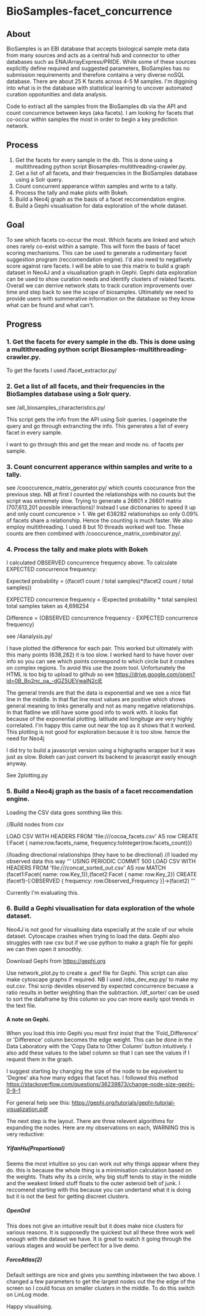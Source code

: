 # BioSamples-facet_concurrence

## About

BioSamples is an EBI database that accepts biological sample meta data from many sources and acts as a central hub and connector to other databases such as ENA/ArrayExpress/PRIDE. While some of these sources explicitly define required and suggested parameters, BioSamples has no submission requirements and therefore contains a very diverse noSQL database. There are about 25 K facets across 4-5 M samples. I'm diggining into what is in the database with statistical learning to uncover automated curation oppotunities and data analysis.

Code to extract all the samples from the BioSamples db via the API and count concurrence between keys (aka facets). I am looking for facets that co-occur within samples the most in order to begin a key prediction network.

## Process

1. Get the facets for every sample in the db. This is done using a multithreading python script Biosamples-multithreading-crawler.py.
2. Get a list of all facets, and their frequencies in the BioSamples database using a Solr query.
3. Count concurrent apperance within samples and write to a tally.
4. Process the tally and make plots with Bokeh.
5. Build a Neo4j graph as the basis of a facet reccomendation engine.
6. Build a Gephi visualisation for data exploration of the whole dataset.

## Goal

To see which facets co-occur the most. Which facets are linked and which ones rarely co-exist within a sample. This will form the basis of facet scoring mechanisms. This can be used to generate a rudimentary facet suggestion program (reccomendation engine). I'd also need to negatively score against rare facets. I will be able to use this matrix to build a graph dataset in Neo4J and a visualisation graph in Gephi. Gephi data exploration can be used to show curation needs and identify clusters of related facets. Overall we can derrive network stats to track curation improvements over time and step back to see the scope of biosamples. Ultimately we need to provide users with summerative information on the database so they know what can be found and what can't.

## Progress

### 1. Get the facets for every sample in the db. This is done using a multithreading python script Biosamples-multithreading-crawler.py.
To get the facets I used /facet_extractor.py/

### 2. Get a list of all facets, and their frequencies in the BioSamples database using a Solr query.
see /all_biosamples_characteristics.py/

This script gets the info from the API using Solr queries. I pageinate the query and go through extrancting the info. This generates a list of every facet in every sample.

I want to go through this and get the mean and mode no. of facets per sample.

### 3. Count concurrent apperance within samples and write to a tally.
see /cooccurence_matrix_generator.py/ which counts  coocurance fron the previous step. NB at first I counted the relationships with no counts but the script was extremely slow. Trying to generate a 26601 x 26601 matrix (707,613,201 possible interactions)! Instead I use dictionaries to speed it up and only count concurence > 1. We get 638282 relationships so only 0.09% of facets share a relationship. Hence the counting is much faster. We also employ multithreading. I used 8 but 10 threads worked well too. These counts are then combined with /cooccurence_matrix_combinator.py/.

### 4. Process the tally and make plots with Bokeh
I calculated OBSERVED concurrence frequency above. To calculate EXPECTED concurrence frequency:

Expected probability = ((facet1 count / total samples)*(facet2 count / total samples))

EXPECTED concurrence frequency = (Expected probability * total samples)
total samples taken as 4,698254

Difference = (OBSERVED concurrence frequency - EXPECTED concurrence frequency)

see /4analysis.py/


I have plotted the difference for each pair. This worked but ultimately with this many points (638,282) it is too slow. I worked hard to have hover over info so you can see which points correspond to which circle but it crashes on complex regions. To avoid this use the zoom tool. Unfortunately the HTML is too big to upload to github so see https://drive.google.com/open?id=0B_Bo2nc_oa_-dGZ5UEVwalN2clE

The general trends are that the data is exponential and we see a nice flat line in the middle. In that flat line most values are positive which shows general meaning to links generally and not as many negative relationships. In that flatline we still have some good info to work with. it looks flat because of the exponential plotting. latitude and longituge are very highly correlated. I'm happy this came out near the top as it shows that it worked. This plotting is not good for exploration because it is too slow. hence the need for Neo4j

I did try to build a javascript version using a highgraphs wrapper but it was just as slow. Bokeh can just convert its backend to javascript easily enough anyway.

See 2plotting.py

### 5. Build a Neo4j graph as the basis of a facet reccomendation engine.

Loading the CSV data goes somthing like this:

//Build nodes from csv

LOAD CSV WITH HEADERS FROM 'file:///cocoa_facets.csv' AS row
CREATE (:Facet {
          name:row.facets_name,
          frequency:toInteger(row.facets_count)})



//loading directional relationships (they have to be directional)
//I loaded my observed data this way
‘’’
USING PERIODIC COMMIT 500
LOAD CSV WITH HEADERS FROM 'file:///concat_sorted_out.csv' AS row
MATCH (facet1:Facet{ name: row.Key_1}),(facet2:Facet { name: row.Key_2})
CREATE (facet1)-[:OBSERVED { frequency: row.Observed_Frequency }]->(facet2)
‘’’

Currently I'm evaluating this.

### 6. Build a Gephi visualisation for data exploration of the whole dataset.

Neo4J is not good for visualising data especially at the scale of our whole dataset. Cytoscape crashes when trying to load the data. Gephi also struggles with raw csv but if we use python to make a graph file for gephi we can then open it smoothly.

Download Gephi from https://gephi.org

Use network_plot.py to create a .gexf file for Gephi. This script can also make cytoscape graphs if required. NB I used /obs_dev_exp.py/ to make my out.csv. Thsi scrip devides observed by expected concurrence becuase a ratio results in better weighting than the subtraction. /df_sorter/ can be used to sort the dataframe by this column so you can more easily spot trends in the text file.

#### A note on Gephi.

When you load this into Gephi you must first insist that the 'Fold_Difference' or 'Difference' column becomes the edge weight. This can be done in the Data Laboratory with the 'Copy Data to Other Column' button intuitively. I also add these values to the label column so that I can see the values if I request them in the graph.

I suggest starting by changing the size of the node to be equivelent to 'Degree' aka how many edges that facet has. I followed this method https://stackoverflow.com/questions/36239873/change-node-size-gephi-0-9-1

For general help see this:
https://gephi.org/tutorials/gephi-tutorial-visualization.pdf

The next step is the layout. There are three relevent algorithms for expanding the nodes. Here are my observations on each, WARNING this is very reductive:

##### YifanHu(Proportional)
Seems the most intuitive so you can work out why things appear where they do. this is because the whole thing is a minimisation calculation based on the weights. Thats why its a circle, why big stuff tends to stay in the middle and the weakest linked stuff floats to the outer asteroid belt of junk. I reccomend starting with this because you can undertand what it is doing but it is not the best for getting discreet clusters.
##### OpenOrd
This does not give an intuitive result but it does make nice clusters for various reasons. It is supposedly the quickest but all these three work well enough with the dataset we have. It is great to watch it going through the various stages and would be perfect for a live demo.
##### ForceAtlas(2)
Default settings are nice and gives you somthing inbetween the two above. I changed a few parameters to get the largest nodes out the the edge of the screen so I could focus on smaller clusters in the middle. To do this switch on LinLog mode.

Happy visualising.



